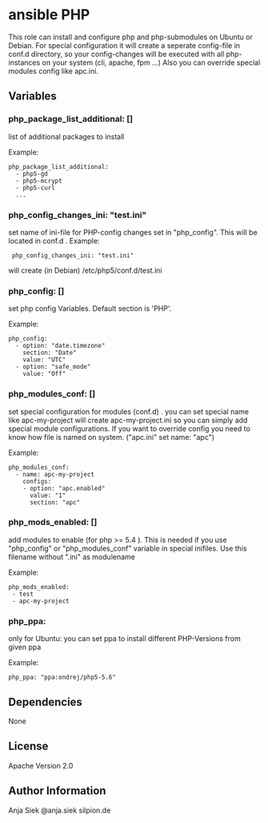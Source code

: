 # ansible PHP

This role can install and configure php and php-submodules on Ubuntu or Debian. 
For special configuration it will create a seperate config-file in conf.d directory, 
so your config-changes will be executed with all php-instances on your system (cli, apache, fpm ...)
Also you can override special modules config like apc.ini.

## Variables

### php_package_list_additional: []

list of additional packages to install

Example:

```
php_package_list_additional:
  - php5-gd
  - php5-mcrypt
  - php5-curl
  ...
```
### php_config_changes_ini: "test.ini"

set name of ini-file for PHP-config changes set in "php_config".
This will be located in conf.d .
Example:

```
 php_config_changes_ini: "test.ini"
```
will create (in Debian) /etc/php5/conf.d/test.ini


### php_config: []

set php config Variables. Default section is 'PHP'.

Example:

```
php_config:
  - option: "date.timezone"
    section: "Date"
    value: "UTC"
  - option: "safe_mode"
    value: "Off"
```
### php_modules_conf: []

set special configuration for modules (conf.d) .
you can set special name like apc-my-project will create apc-my-project.ini
so you can simply add special module configurations.
If you want to override config you need to know how file is named on system. ("apc.ini" set name: "apc")


Example:

```
php_modules_conf:
  - name: apc-my-project
    configs:
    - option: "apc.enabled"
      value: "1"
      section: "apc"
```

### php_mods_enabled: []

add modules to enable (for php >= 5.4 ).
This is needed if you use "php_config" or "php_modules_conf" variable in special inifiles.
Use this filename without ".ini" as modulename

Example:

```
php_mods_enabled:
 - test
 - apc-my-project

```

### php_ppa: 

only for Ubuntu: you can set ppa to install different PHP-Versions from given ppa

Example:

```
php_ppa: "ppa:ondrej/php5-5.6"
```

## Dependencies
 None

## License
Apache Version 2.0

## Author Information
Anja Siek @anja.siek silpion.de


<!-- vim: set nofen ts=4 sw=4: -->
